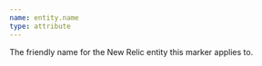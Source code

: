 ```yaml
---
name: entity.name
type: attribute
---
```


The friendly name for the New Relic entity this marker applies to.